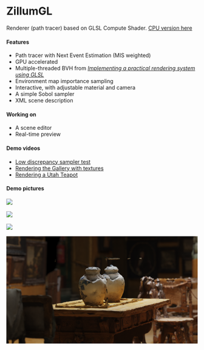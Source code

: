 # ZillumGL

Renderer (path tracer) based on GLSL Compute Shader. [CPU version here](https://github.com/HummaWhite/Zillum)

#### Features

- Path tracer with Next Event Estimation (MIS weighted)
- GPU accelerated
- Multiple-threaded BVH from [*Implementing a practical rendering system using GLSL*](https://cs.uwaterloo.ca/~thachisu/tdf2015.pdf#:~:text=Multiple-threaded%20BVH%20%28MTBVH%29%20%E2%80%A2Prepare%20threaded%20BVHs%20for%20six,%E2%80%A2Need%20to%20add%20only%20%E2%80%9Chit%E2%80%9D%20and%20%E2%80%9Cmiss%E2%80%9D%20links)
- Environment map importance sampling
- Interactive, with adjustable material and camera
- A simple Sobol sampler
- XML scene description

#### Working on

- A scene editor
- Real-time preview

#### Demo videos

- [Low discrepancy sampler test](https://youtu.be/pjfcD8fYfQg)
- [Rendering the Gallery with textures](https://youtu.be/TGbwSyqxKvY)
- [Rendering a Utah Teapot](https://youtu.be/HNXanaqzhgQ)

#### Demo pictures


![](https://raw.githubusercontent.com/HummaWhite/ZillumGL/main/pic/save1625201466.png)

![](https://raw.githubusercontent.com/HummaWhite/ZillumGL/main/pic/save1623561396.png)

![](https://raw.githubusercontent.com/HummaWhite/ZillumGL/main/pic/save1615882448.png)

![](https://raw.githubusercontent.com/HummaWhite/ZillumGL/main/pic/save1635135462.png)

